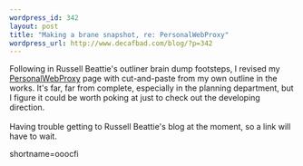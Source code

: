 ```yaml
--- 
wordpress_id: 342
layout: post
title: "Making a brane snapshot, re: PersonalWebProxy"
wordpress_url: http://www.decafbad.com/blog/?p=342
---
```

Following in Russell Beattie's outliner brain dump footsteps, I revised my <a href="http://www.decafbad.com/twiki/bin/view/Main/PersonalWebProxy">PersonalWebProxy</a> page with cut-and-paste from my own outline in the works.  It's far, far from complete, especially in the planning department, but I figure it could be worth poking at just to check out the developing direction.
<br /><br />
Having trouble getting to Russell Beattie's blog at the moment, so a link will have to wait.
<!--more-->
shortname=ooocfi
